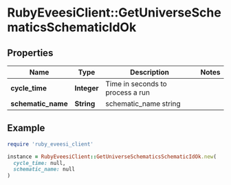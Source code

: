 # RubyEveesiClient::GetUniverseSchematicsSchematicIdOk

## Properties

| Name | Type | Description | Notes |
| ---- | ---- | ----------- | ----- |
| **cycle_time** | **Integer** | Time in seconds to process a run |  |
| **schematic_name** | **String** | schematic_name string |  |

## Example

```ruby
require 'ruby_eveesi_client'

instance = RubyEveesiClient::GetUniverseSchematicsSchematicIdOk.new(
  cycle_time: null,
  schematic_name: null
)
```

